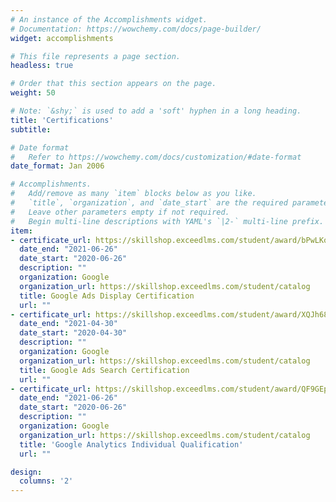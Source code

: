 ```yaml
---
# An instance of the Accomplishments widget.
# Documentation: https://wowchemy.com/docs/page-builder/
widget: accomplishments

# This file represents a page section.
headless: true

# Order that this section appears on the page.
weight: 50

# Note: `&shy;` is used to add a 'soft' hyphen in a long heading.
title: 'Certifications'
subtitle:

# Date format
#   Refer to https://wowchemy.com/docs/customization/#date-format
date_format: Jan 2006

# Accomplishments.
#   Add/remove as many `item` blocks below as you like.
#   `title`, `organization`, and `date_start` are the required parameters.
#   Leave other parameters empty if not required.
#   Begin multi-line descriptions with YAML's `|2-` multi-line prefix.
item:
- certificate_url: https://skillshop.exceedlms.com/student/award/bPwLKqQfJjLc4rImVCOxT9G2
  date_end: "2021-06-26"
  date_start: "2020-06-26"
  description: ""
  organization: Google
  organization_url: https://skillshop.exceedlms.com/student/catalog
  title: Google Ads Display Certification 
  url: ""
- certificate_url: https://skillshop.exceedlms.com/student/award/XQJh689sFZ4QxOMgdHKp5lnC
  date_end: "2021-04-30"
  date_start: "2020-04-30"
  description: ""
  organization: Google
  organization_url: https://skillshop.exceedlms.com/student/catalog
  title: Google Ads Search Certification
  url: ""
- certificate_url: https://skillshop.exceedlms.com/student/award/QF9GEpj4Kg9MwjgyujN3dYdP
  date_end: "2021-06-26"
  date_start: "2020-06-26"
  description: ""
  organization: Google
  organization_url: https://skillshop.exceedlms.com/student/catalog
  title: 'Google Analytics Individual Qualification'
  url: ""

design:
  columns: '2' 
---
```

